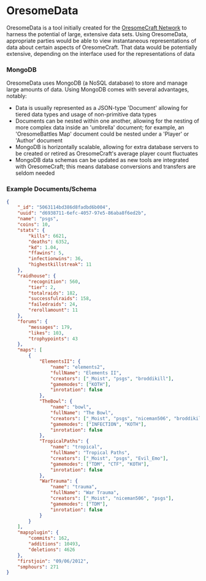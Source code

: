 OresomeData
===========

OresomeData is a tool initially created for the [OresomeCraft Network](http://oresomecraft.com) to harness the potential of large, extensive data sets.
Using OresomeData, appropriate parties would be able to view instantaneous representations of data about certain aspects of OresomeCraft.
That data would be potentially extensive, depending on the interface used for the representations of data

### MongoDB
OresomeData uses MongoDB (a NoSQL database) to store and manage large amounts of data.
Using MongoDB comes with several advantages, notably:
- Data is usually represented as a JSON-type 'Document' allowing for tiered data types and usage of non-primitive data types
- Documents can be nested within one another, allowing for the nesting of more complex data inside an 'umbrella' document; for example, an 'OresomeBattles Map' document could be nested under a 'Player' or 'Author' document
- MongoDB is horizontally scalable, allowing for extra database servers to be created or retired as OresomeCraft's average player count fluctuates
- MongoDB data schemas can be updated as new tools are integrated with OresomeCraft; this means database conversions and transfers are seldom needed

### Example Documents/Schema

```json
{
    "_id": "5063114bd386d8fadbd6b004",
    "uuid": "d6938711-6efc-4057-97e5-86aba8f6ed2b",
    "name": "psgs",
    "coins": 10,
    "stats": {
        "kills": 6621,
        "deaths": 6352,
        "kd": 1.04,
        "ffawins": 5,
        "infectionwins": 36,
        "highestkillstreak": 11
    },
    "raidhouse": {
        "recognition": 560,
        "tier": 2,
        "totalraids": 182,
        "successfulraids": 158,
        "failedraids": 24,
        "rerollamount": 11
    },
    "forums": {
        "messages": 179,
        "likes": 103,
        "trophypoints": 43
    },
    "maps": [
        {
            "ElementsII": {
                "name": "elements2",
                "fullName": "Elements II",
                "creators": ["_Moist", "psgs", "broddikill"],
                "gamemodes": ["KOTH"],
                "inrotation": false
            },
            "TheBowl": {
                "name": "bowl",
                "fullName": "The Bowl",
                "creators": ["_Moist", "psgs", "niceman506", "broddikill"],
                "gamemodes": ["INFECTION", "KOTH"],
                "inrotation": false
            },
            "TropicalPaths": {
                "name": "tropical",
                "fullName": "Tropical Paths",
                "creators": ["_Moist", "psgs", "Evil_Emo"],
                "gamemodes": ["TDM", "CTF", "KOTH"],
                "inrotation": false
            },
            "WarTrauma": {
                "name": "trauma",
                "fullName": "War Trauma",
                "creators": ["_Moist", "niceman506", "psgs"],
                "gamemodes": ["TDM"],
                "inrotation": false
            }
        }
    ],
    "mapsplugin": {
        "commits": 162,
        "additions": 10493,
        "deletions": 4626
    },
    "firstjoin": "09/06/2012",
    "smphours": 271
}
```